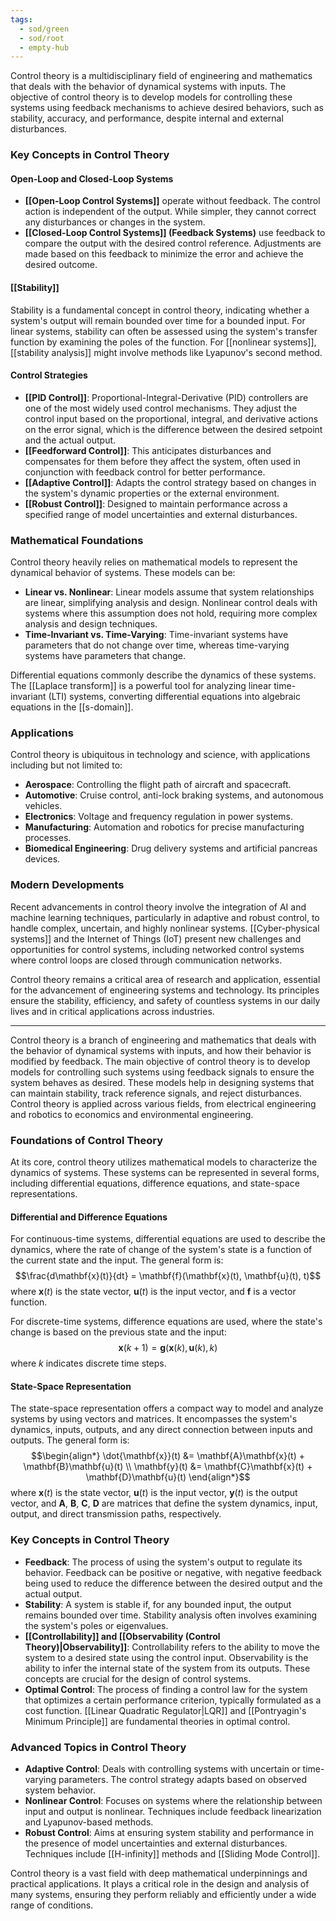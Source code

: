 ```yaml
---
tags:
  - sod/green
  - sod/root
  - empty-hub
---
```

Control theory is a multidisciplinary field of engineering and mathematics that deals with the behavior of dynamical systems with inputs. The objective of control theory is to develop models for controlling these systems using feedback mechanisms to achieve desired behaviors, such as stability, accuracy, and performance, despite internal and external disturbances.

### Key Concepts in Control Theory

#### Open-Loop and Closed-Loop Systems

- **[[Open-Loop Control Systems]]** operate without feedback. The control action is independent of the output. While simpler, they cannot correct any disturbances or changes in the system.
- **[[Closed-Loop Control Systems]] (Feedback Systems)** use feedback to compare the output with the desired control reference. Adjustments are made based on this feedback to minimize the error and achieve the desired outcome.

#### [[Stability]]

Stability is a fundamental concept in control theory, indicating whether a system's output will remain bounded over time for a bounded input. For linear systems, stability can often be assessed using the system's transfer function by examining the poles of the function. For [[nonlinear systems]], [[stability analysis]] might involve methods like Lyapunov's second method.

#### Control Strategies

- **[[PID Control]]**: Proportional-Integral-Derivative (PID) controllers are one of the most widely used control mechanisms. They adjust the control input based on the proportional, integral, and derivative actions on the error signal, which is the difference between the desired setpoint and the actual output.
- **[[Feedforward Control]]**: This anticipates disturbances and compensates for them before they affect the system, often used in conjunction with feedback control for better performance.
- **[[Adaptive Control]]**: Adapts the control strategy based on changes in the system's dynamic properties or the external environment.
- **[[Robust Control]]**: Designed to maintain performance across a specified range of model uncertainties and external disturbances.

### Mathematical Foundations

Control theory heavily relies on mathematical models to represent the dynamical behavior of systems. These models can be:

- **Linear vs. Nonlinear**: Linear models assume that system relationships are linear, simplifying analysis and design. Nonlinear control deals with systems where this assumption does not hold, requiring more complex analysis and design techniques.
- **Time-Invariant vs. Time-Varying**: Time-invariant systems have parameters that do not change over time, whereas time-varying systems have parameters that change.

Differential equations commonly describe the dynamics of these systems. The [[Laplace transform]] is a powerful tool for analyzing linear time-invariant (LTI) systems, converting differential equations into algebraic equations in the [[s-domain]].

### Applications

Control theory is ubiquitous in technology and science, with applications including but not limited to:

- **Aerospace**: Controlling the flight path of aircraft and spacecraft.
- **Automotive**: Cruise control, anti-lock braking systems, and autonomous vehicles.
- **Electronics**: Voltage and frequency regulation in power systems.
- **Manufacturing**: Automation and robotics for precise manufacturing processes.
- **Biomedical Engineering**: Drug delivery systems and artificial pancreas devices.

### Modern Developments

Recent advancements in control theory involve the integration of AI and machine learning techniques, particularly in adaptive and robust control, to handle complex, uncertain, and highly nonlinear systems. [[Cyber-physical systems]] and the Internet of Things (IoT) present new challenges and opportunities for control systems, including networked control systems where control loops are closed through communication networks.

Control theory remains a critical area of research and application, essential for the advancement of engineering systems and technology. Its principles ensure the stability, efficiency, and safety of countless systems in our daily lives and in critical applications across industries.

---
Control theory is a branch of engineering and mathematics that deals with the behavior of dynamical systems with inputs, and how their behavior is modified by feedback. The main objective of control theory is to develop models for controlling such systems using feedback signals to ensure the system behaves as desired. These models help in designing systems that can maintain stability, track reference signals, and reject disturbances. Control theory is applied across various fields, from electrical engineering and robotics to economics and environmental engineering.

### Foundations of Control Theory

At its core, control theory utilizes mathematical models to characterize the dynamics of systems. These systems can be represented in several forms, including differential equations, difference equations, and state-space representations.

#### Differential and Difference Equations

For continuous-time systems, differential equations are used to describe the dynamics, where the rate of change of the system's state is a function of the current state and the input. The general form is:
$$\frac{d\mathbf{x}(t)}{dt} = \mathbf{f}(\mathbf{x}(t), \mathbf{u}(t), t)$$
where $\mathbf{x}(t)$ is the state vector, $\mathbf{u}(t)$ is the input vector, and $\mathbf{f}$ is a vector function.

For discrete-time systems, difference equations are used, where the state's change is based on the previous state and the input:
$$\mathbf{x}(k+1) = \mathbf{g}(\mathbf{x}(k), \mathbf{u}(k), k)$$
where $k$ indicates discrete time steps.

#### State-Space Representation

The state-space representation offers a compact way to model and analyze systems by using vectors and matrices. It encompasses the system's dynamics, inputs, outputs, and any direct connection between inputs and outputs. The general form is:
$$\begin{align*}
\dot{\mathbf{x}}(t) &= \mathbf{A}\mathbf{x}(t) + \mathbf{B}\mathbf{u}(t) \\
\mathbf{y}(t) &= \mathbf{C}\mathbf{x}(t) + \mathbf{D}\mathbf{u}(t)
\end{align*}$$
where $\mathbf{x}(t)$ is the state vector, $\mathbf{u}(t)$ is the input vector, $\mathbf{y}(t)$ is the output vector, and $\mathbf{A}$, $\mathbf{B}$, $\mathbf{C}$, $\mathbf{D}$ are matrices that define the system dynamics, input, output, and direct transmission paths, respectively.

### Key Concepts in Control Theory

- **Feedback**: The process of using the system's output to regulate its behavior. Feedback can be positive or negative, with negative feedback being used to reduce the difference between the desired output and the actual output.
- **Stability**: A system is stable if, for any bounded input, the output remains bounded over time. Stability analysis often involves examining the system's poles or eigenvalues.
- **[[Controllability]] and [[Observability (Control Theory)|Observability]]**: Controllability refers to the ability to move the system to a desired state using the control input. Observability is the ability to infer the internal state of the system from its outputs. These concepts are crucial for the design of control systems.
- **Optimal Control**: The process of finding a control law for the system that optimizes a certain performance criterion, typically formulated as a cost function. [[Linear Quadratic Regulator|LQR]] and [[Pontryagin's Minimum Principle]] are fundamental theories in optimal control.

### Advanced Topics in Control Theory

- **Adaptive Control**: Deals with controlling systems with uncertain or time-varying parameters. The control strategy adapts based on observed system behavior.
- **Nonlinear Control**: Focuses on systems where the relationship between input and output is nonlinear. Techniques include feedback linearization and Lyapunov-based methods.
- **Robust Control**: Aims at ensuring system stability and performance in the presence of model uncertainties and external disturbances. Techniques include [[H-infinity]] methods and [[Sliding Mode Control]].

Control theory is a vast field with deep mathematical underpinnings and practical applications. It plays a critical role in the design and analysis of many systems, ensuring they perform reliably and efficiently under a wide range of conditions.
